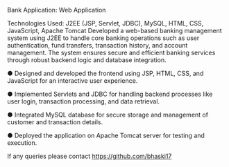 Bank Application: Web Application

Technologies Used: J2EE (JSP, Servlet, JDBC), MySQL, HTML, CSS, JavaScript, Apache Tomcat
Developed a web-based banking management system using J2EE to handle core banking operations such as user authentication,
fund transfers, transaction history, and account management. The system ensures secure and efficient banking services through
robust backend logic and database integration.

● Designed and developed the frontend using JSP, HTML, CSS, and JavaScript for an interactive user
experience.

● Implemented Servlets and JDBC for handling backend processes like user login, transaction processing, and
data retrieval.

● Integrated MySQL database for secure storage and management of customer and transaction details.

● Deployed the application on Apache Tomcat server for testing and execution.

If any queries please contact https://github.com/bhaski17
